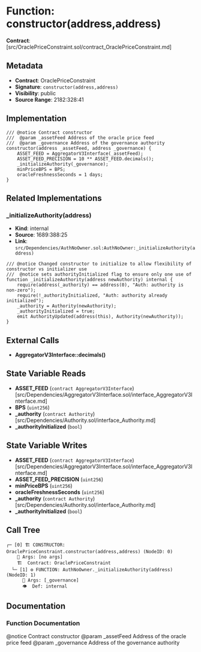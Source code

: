 # Function: constructor(address,address)

**Contract**: [src/OraclePriceConstraint.sol/contract_OraclePriceConstraint.md]

## Metadata

- **Contract**: OraclePriceConstraint
- **Signature**: `constructor(address,address)`
- **Visibility**: public
- **Source Range**: 2182:328:41

## Implementation

```solidity
/// @notice Contract constructor
///  @param _assetFeed Address of the oracle price feed
///  @param _governance Address of the governance authority
constructor(address _assetFeed, address _governance) {
    ASSET_FEED = AggregatorV3Interface(_assetFeed);
    ASSET_FEED_PRECISION = 10 ** ASSET_FEED.decimals();
    _initializeAuthority(_governance);
    minPriceBPS = BPS;
    oracleFreshnessSeconds = 1 days;
}
```

## Related Implementations

### _initializeAuthority(address)

- **Kind**: internal
- **Source**: 1689:388:25
- **Link**: `src/Dependencies/AuthNoOwner.sol:AuthNoOwner:_initializeAuthority(address)`

```solidity
/// @notice Changed constructor to initialize to allow flexibility of constructor vs initializer use
///  @notice sets authorityInitialized flag to ensure only one use of
function _initializeAuthority(address newAuthority) internal {
    require(address(_authority) == address(0), "Auth: authority is non-zero");
    require(!_authorityInitialized, "Auth: authority already initialized");
    _authority = Authority(newAuthority);
    _authorityInitialized = true;
    emit AuthorityUpdated(address(this), Authority(newAuthority));
}
```

## External Calls

- **AggregatorV3Interface::decimals()**

## State Variable Reads

- **ASSET_FEED** (`contract AggregatorV3Interface`) [src/Dependencies/AggregatorV3Interface.sol/interface_AggregatorV3Interface.md]
- **BPS** (`uint256`)
- **_authority** (`contract Authority`) [src/Dependencies/Authority.sol/interface_Authority.md]
- **_authorityInitialized** (`bool`)

## State Variable Writes

- **ASSET_FEED** (`contract AggregatorV3Interface`) [src/Dependencies/AggregatorV3Interface.sol/interface_AggregatorV3Interface.md]
- **ASSET_FEED_PRECISION** (`uint256`)
- **minPriceBPS** (`uint256`)
- **oracleFreshnessSeconds** (`uint256`)
- **_authority** (`contract Authority`) [src/Dependencies/Authority.sol/interface_Authority.md]
- **_authorityInitialized** (`bool`)

## Call Tree

```
┌─ [0] 🏗️ CONSTRUCTOR: OraclePriceConstraint.constructor(address,address) (NodeID: 0)
    💬 Args: [no args]
    🏗️  Contract: OraclePriceConstraint
  └─ [1] ⚙️ FUNCTION: AuthNoOwner._initializeAuthority(address) (NodeID: 1)
      💬 Args: [_governance]
      👁️  Def: internal
```

## Documentation

### Function Documentation

@notice Contract constructor
 @param _assetFeed Address of the oracle price feed
 @param _governance Address of the governance authority
